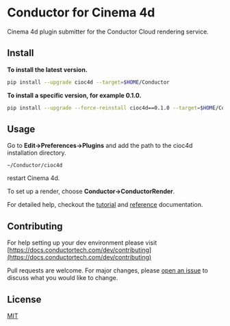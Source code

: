 # Conductor for Cinema 4d

Cinema 4d plugin submitter for the Conductor Cloud rendering service.

## Install

**To install the latest version.**
```bash
pip install --upgrade cioc4d --target=$HOME/Conductor
```

**To install a specific version, for example 0.1.0.**
```bash
pip install --upgrade --force-reinstall cioc4d==0.1.0 --target=$HOME/Conductor
```

## Usage

Go to **Edit->Preferences->Plugins** and add the path to the cioc4d installation directory. 

```
~/Conductor/cioc4d
```

restart Cinema 4d.

To set up a render, choose **Conductor->ConductorRender**. 

For detailed help, checkout the [tutorial](https://docs.conductortech.com/tutorials/c4d) and [reference](https://docs.conductortech.com/reference/c4d) documentation.

## Contributing

For help setting up your dev environment please visit [https://docs.conductortech.com/dev/contributing](https://docs.conductortech.com/dev/contributing)

Pull requests are welcome. For major changes, please [open an issue](https://github.com/AtomicConductor/conductor-maya/issues) to discuss what you would like to change.

## License
[MIT](https://choosealicense.com/licenses/mit)
